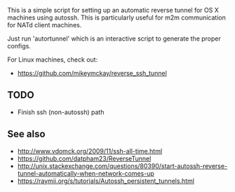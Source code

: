 This is a simple script for setting up an automatic reverse tunnel for
OS X machines using autossh. This is particularly useful for m2m
communication for NATd client machines.

Just run 'autortunnel' which is an interactive script to generate the
proper configs.

For Linux machines, check out:
* https://github.com/mikeymckay/reverse_ssh_tunnel


TODO
---
* Finish ssh (non-autossh) path


See also
---
* http://www.vdomck.org/2009/11/ssh-all-time.html
* https://github.com/datpham23/ReverseTunnel
* http://unix.stackexchange.com/questions/80390/start-autossh-reverse-tunnel-automatically-when-network-comes-up
* https://raymii.org/s/tutorials/Autossh_persistent_tunnels.html
